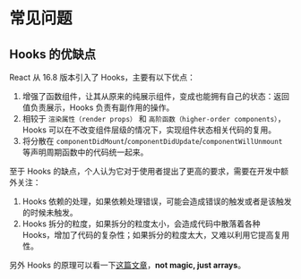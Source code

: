 # 常见问题

## Hooks 的优缺点

React 从 16.8 版本引入了 Hooks，主要有以下优点：

1. 增强了函数组件，让其从原来的纯展示组件，变成也能拥有自己的状态：返回值负责展示，Hooks 负责有副作用的操作。
2. 相较于 `渲染属性（render props）` 和 `高阶函数（higher-order components）`，Hooks 可以在不改变组件层级的情况下，实现组件状态相关代码的复用。
3. 将分散在 `componentDidMount`/`componentDidUpdate`/`componentWillUnmount` 等声明周期函数中的代码统一起来。

至于 Hooks 的缺点，个人认为它对于使用者提出了更高的要求，需要在开发中额外关注：

1. Hooks 依赖的处理，如果依赖处理错误，可能会造成错误的触发或者是该触发的时候未触发。
2. Hooks 拆分的粒度，如果拆分的粒度太小，会造成代码中散落着各种 Hooks，增加了代码的复杂性；如果拆分的粒度太大，又难以利用它提高复用性。

另外 Hooks 的原理可以看一下[这篇文章](https://github.com/brickspert/blog/issues/26)，**not magic, just arrays**。

<Vssue title="React 常见问题" />

